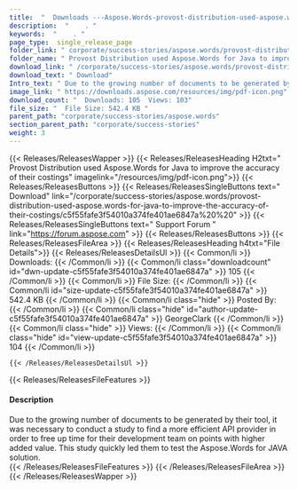 ```yaml
---
title:  "  Downloads ---Aspose.Words-provost-distribution-used-aspose.words-for-java-to-improve-the-accuracy-of-their-costings . " 
description:  "    . " 
keywords:  "    . " 
page_type:  single_release_page
folder_link: " corporate/success-stories/aspose.words/provost-distribution-used-aspose.words-for-java-to-improve-the-accuracy-of-their-costings/"
folder_name: " Provost Distribution used Aspose.Words for Java to improve the accuracy of their costings"
download_link: " /corporate/success-stories/aspose.words/provost-distribution-used-aspose.words-for-java-to-improve-the-accuracy-of-their-costings/c5f55fafe3f54010a374fe401ae6847a"
download_text: " Download"
Intro_text: " Due to the growing number of documents to be generated by their tool, it was nec..."
image_link: " https://downloads.aspose.com/resources/img/pdf-icon.png"
download_count: "  Downloads: 105  Views: 103"
file_size: "  File Size: 542.4 KB "
parent_path: "corporate/success-stories/aspose.words"
section_parent_path: "corporate/success-stories"
weight: 3 
---
```


{{< Releases/ReleasesWapper >}}
  {{< Releases/ReleasesHeading H2txt=" Provost Distribution used Aspose.Words for Java to improve the accuracy of their costings" imagelink="/resources/img/pdf-icon.png">}}
  {{< Releases/ReleasesButtons >}}
    {{< Releases/ReleasesSingleButtons text=" Download" link="/corporate/success-stories/aspose.words/provost-distribution-used-aspose.words-for-java-to-improve-the-accuracy-of-their-costings/c5f55fafe3f54010a374fe401ae6847a%20%20" >}}
    {{< Releases/ReleasesSingleButtons text=" Support Forum " link="https://forum.aspose.com" >}}
  {{< Releases/ReleasesButtons >}}
  {{< Releases/ReleasesFileArea >}}
    {{< Releases/ReleasesHeading h4txt="File Details">}}
    {{< Releases/ReleasesDetailsUl >}}
            {{< Common/li  >}} Downloads: {{< /Common/li >}} 
      {{< Common/li class="downloadcount" id="dwn-update-c5f55fafe3f54010a374fe401ae6847a" >}} 105 {{< /Common/li >}} 
      {{< Common/li  >}} File Size: {{< /Common/li >}} 
      {{< Common/li id="size-update-c5f55fafe3f54010a374fe401ae6847a" >}} 542.4 KB {{< /Common/li >}} 
      {{< Common/li  class="hide" >}} Posted By: {{< /Common/li >}} 
      {{< Common/li class="hide" id="author-update-c5f55fafe3f54010a374fe401ae6847a" >}} GeorgeClark {{< /Common/li >}} 
      {{< Common/li class="hide"  >}} Views: {{< /Common/li >}} 
      {{< Common/li class="hide" id="view-update-c5f55fafe3f54010a374fe401ae6847a" >}} 104 {{< /Common/li >}} 

    {{< /Releases/ReleasesDetailsUl >}}

  {{< Releases/ReleasesFileFeatures >}}
      <h4>Description</h4><div class="HTMLDescription">Due to the growing number of documents to be generated by their tool, it was necessary to conduct a study to find a more efficient API provider in order to free up time for their development team on points with higher added value. This study quickly led them to test the Aspose.Words for JAVA solution.</div>
  {{< /Releases/ReleasesFileFeatures >}}
 {{< /Releases/ReleasesFileArea >}}
{{< /Releases/ReleasesWapper >}}


